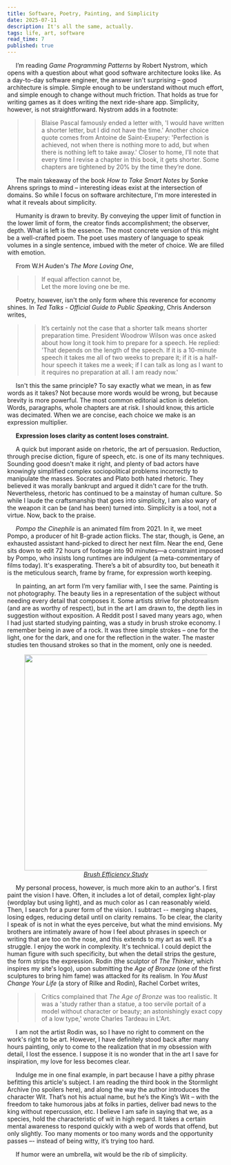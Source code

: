 ```yaml
---
title: Software, Poetry, Painting, and Simplicity 
date: 2025-07-11
description: It's all the same, actually.
tags: life, art, software 
read_time: 7
published: true
---
```


&nbsp;&nbsp;&nbsp;&nbsp; I’m reading  *Game Programming Patterns* by Robert Nystrom, which opens with a question about what good software architecture looks like. As a day-to-day software engineer, the answer isn't surprising – good architecture is simple. Simple enough to be understand without much effort, and simple enough to change without much friction. That holds as true for writing games as it does writing the next ride-share app. Simplicity, however, is not straightforward. Nystrom adds in a footnote:
>> Blaise Pascal famously ended a letter with, 'I would have written a shorter letter, but I did not have the time.'
>> Another choice quote comes from Antoine de Saint-Exupery: 'Perfection is achieved, not when there is nothing more to add, but when there is nothing left to take away.'
>> Closer to home, I’ll note that every time I revise a chapter in this book, it gets shorter. Some chapters are tightened by 20% by the time they’re done.

&nbsp;&nbsp;&nbsp;&nbsp; The main takeaway of the book *How to Take Smart Notes* by Sonke Ahrens springs to mind – interesting ideas exist at the intersection of domains. So while I focus on software architecture, I'm more interested in what it reveals about simplicity. 

&nbsp;&nbsp;&nbsp;&nbsp; Humanity is drawn to brevity. By conveying the upper limit of function in the lower limit of form, the creator finds accomplishment; the observer, depth. What is left is the essence. The most concrete version of this might be a well-crafted poem. The poet uses mastery of language to speak volumes in a single sentence, imbued with the meter of choice. We are filled with emotion. 

&nbsp;&nbsp;&nbsp;&nbsp; From W.H Auden's *The More Loving One*,
>> If equal affection cannot be, <br> Let the more loving one be me.

&nbsp;&nbsp;&nbsp;&nbsp; Poetry, however, isn't the only form where this reverence for economy shines. In *Ted Talks - Official Guide to Public Speaking*, Chris Anderson writes,

>> It’s certainly not the case that a shorter talk means shorter preparation time. President Woodrow Wilson was once asked about how long it took him to prepare for a speech. He replied: 
>> 'That depends on the length of the speech. If it is a 10-minute speech it takes me all of two weeks to prepare it; if it is a half-hour speech it takes me a week; if I can talk as long as I want to it requires no preparation at all. I am ready now.' 

&nbsp;&nbsp;&nbsp;&nbsp; Isn't this the same principle? To say exactly what we mean, in as few words as it takes? Not because more words would be wrong, but because brevity is more powerful. The most common editorial action is deletion. Words, paragraphs, whole chapters are at risk. I should know, this article was decimated. When we are concise, each choice we make is an expression multiplier. 

&nbsp;&nbsp;&nbsp;&nbsp; **Expression loses clarity as content loses constraint.**

&nbsp;&nbsp;&nbsp;&nbsp; A quick but imporant aside on rhetoric, the art of persuasion. Reduction, through precise diction, figure of speech, etc. is one of its many techniques. Sounding good doesn't make it right, and plenty of bad actors have knowingly simplified complex sociopolitical problems incorrectly to manipulate the masses. Socrates and Plato both hated rhetoric. They believed it was morally bankrupt and argued it didn't care for the truth. Nevertheless, rhetoric has continued to be a mainstay of human culture. So while I laude the craftsmanship that goes into simplicity, I am also wary of the weapon it can be (and has been) turned into. Simplicity is a tool, not a virtue. Now, back to the praise.

&nbsp;&nbsp;&nbsp;&nbsp; *Pompo the Cinephile* is an animated film from 2021. In it, we meet Pompo, a producer of hit B-grade action flicks. The star, though, is Gene, an exhausted assistant hand-picked to direct her next film. Near the end, Gene sits down to edit 72 hours of footage into 90 minutes—a constraint imposed by Pompo, who insists long runtimes are indulgent (a meta-commentary of films today). It's exasperating. There’s a bit of absurdity too, but  beneath it is the meticulous search, frame by frame, for expression worth keeping.

&nbsp;&nbsp;&nbsp;&nbsp; In painting, an art form I’m very familiar with, I see the same. Painting is not photography. The beauty lies in a representation of the subject without needing every detail that composes it. Some artists strive for photorealism (and are as worthy of respect), but in the art I am drawn to, the depth lies in suggestion without exposition. A Reddit post I saved many years ago, when I had just started studying painting, was a study in brush stroke economy. I remember being in awe of a rock. It was three simple strokes  – one for the light, one for the dark, and one for the reflection in the water. The master studies ten thousand strokes so that in the moment, only one is needed. 

<figure>
<img src="https://images.suchaaverchahal.com/brushEfficeincyStudy.jpg" width="500"/>
<figcaption style="text-align:center;"><i><a href="https://www.reddit.com/r/ImaginaryLandscapes/comments/bppvj8/learning_brush_efficiency_vol3/">Brush Efficiency Study</a></i></figcaption>
</figure>

&nbsp;&nbsp;&nbsp;&nbsp; My personal process, however, is much more akin to an author's. I first paint the vision I have. Often, it includes a lot of detail, complex light-play (wordplay but using light), and as much color as I can reasonably wield. Then, I search for a purer form of the vision. I subtract -- merging shapes, losing edges, reducing detail until on clarity remains. To be clear, the clarity I speak of is not in what the eyes perceive, but what the mind envisions. My brothers are intimately aware of how I feel about phrases in speech or writing that are too on the nose, and this extends to my art as well. It's a struggle. I enjoy the work in complexity. It's technical. I could depict the human figure with such specificity, but when the detail strips the gesture, the form strips the expression. Rodin (the sculptor of *The Thinker*, which inspires my site's logo),  upon submitting the *Age of Bronze* (one of the first sculptures to bring him fame) was attacked for its realism. In *You Must Change Your Life* (a story of Rilke and Rodin), Rachel Corbet writes, 
>> Critics complained that *The Age of Bronze* was too realistic. It was a 'study rather than a statue, a too servile portait of a model without character or beauty; an astonishingly exact copy of a low type,' wrote Charles Tardeau in L'Art.

&nbsp;&nbsp;&nbsp;&nbsp; I am not the artist Rodin was, so I have no right to comment on the work's right to be art. However, I have definitely stood back after many hours painting, only to come to the realization that in my obsession with detail, I lost the essence. I suppose it is no wonder that in the art I save for inspiration, my love for less becomes clear.

&nbsp;&nbsp;&nbsp;&nbsp; Indulge me in one final example, in part because I have a pithy phrase befitting this article's subject. I am reading the third book in the Stormlight Archive (no spoilers here), and along the way the author introduces the character Wit. That’s not his actual name, but he’s the King’s Wit – with the freedom to take humorous jabs at folks in parties, deliver bad news to the king without repercussion, etc. I believe I am safe in saying that we, as a species, hold the characteristic of wit in high regard. It takes a certain mental awareness to respond quickly with a web of words that offend, but only slightly. Too many moments or too many words and the opportunity passes –- instead of being witty, it’s trying too hard. 

&nbsp;&nbsp;&nbsp;&nbsp; If humor were an umbrella, wit would be the rib of simplicity. 
